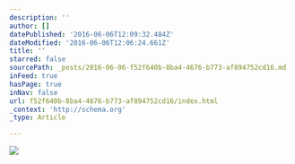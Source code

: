 ```yaml
---
description: ''
author: []
datePublished: '2016-06-06T12:09:32.484Z'
dateModified: '2016-06-06T12:06:24.661Z'
title: ''
starred: false
sourcePath: _posts/2016-06-06-f52f640b-8ba4-4676-b773-af894752cd16.md
inFeed: true
hasPage: true
inNav: false
url: f52f640b-8ba4-4676-b773-af894752cd16/index.html
_context: 'http://schema.org'
_type: Article

---
```

![](https://the-grid-user-content.s3-us-west-2.amazonaws.com/66007ff5-cabd-45a4-9d3c-88657b42c96e.jpg)